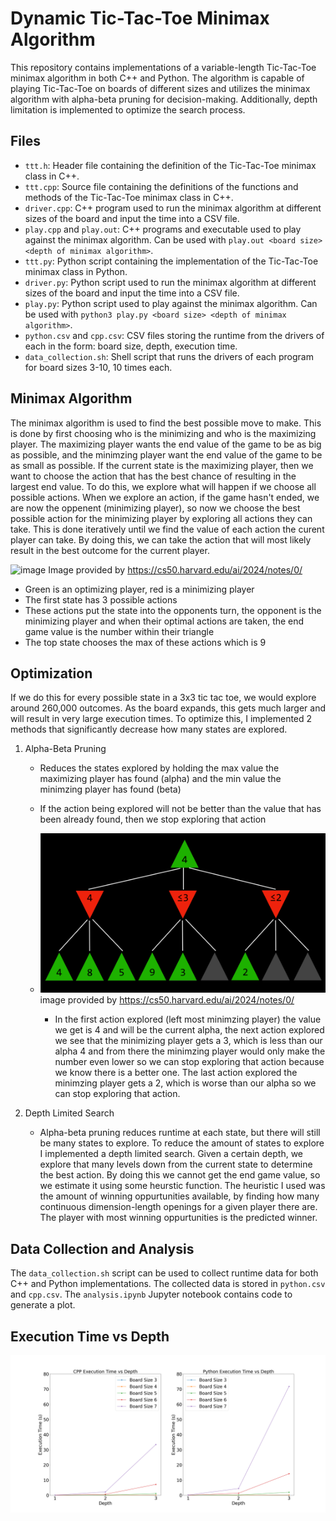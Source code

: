 # Dynamic Tic-Tac-Toe Minimax Algorithm

This repository contains implementations of a variable-length Tic-Tac-Toe minimax algorithm in both C++ and Python. The algorithm is capable of playing Tic-Tac-Toe on boards of different sizes and utilizes the minimax algorithm with alpha-beta pruning for decision-making. Additionally, depth limitation is implemented to optimize the search process.

## Files

- `ttt.h`: Header file containing the definition of the Tic-Tac-Toe minimax class in C++.
- `ttt.cpp`: Source file containing the definitions of the functions and methods of the Tic-Tac-Toe minimax class in C++.
- `driver.cpp`: C++ program used to run the minimax algorithm at different sizes of the board and input the time into a CSV file.
- `play.cpp` and `play.out`: C++ programs and executable used to play against the minimax algorithm. Can be used with `play.out <board size> <depth of minimax algorithm>`.
- `ttt.py`: Python script containing the implementation of the Tic-Tac-Toe minimax class in Python.
- `driver.py`: Python script used to run the minimax algorithm at different sizes of the board and input the time into a CSV file.
- `play.py`: Python script used to play against the minimax algorithm. Can be used with `python3 play.py <board size> <depth of minimax algorithm>`.
- `python.csv` and `cpp.csv`: CSV files storing the runtime from the drivers of each in the form: board size, depth, execution time.
- `data_collection.sh`: Shell script that runs the drivers of each program for board sizes 3-10, 10 times each.

## Minimax Algorithm

The minimax algorithm is used to find the best possible move to make. This is done by first choosing who is the minimizing and who is the maximizing player. The maximizing player wants the end value of the game to be as big as possible, and the minimzing player want the end value of the game to be as small as possible. If the current state is the maximizing player, then we want to choose the action that has the best chance of resulting in the largest end value. To do this, we explore what will happen if we choose all possible actions. When we explore an action, if the game hasn't ended, we are now the oppenent (minimizing player), so now we choose the best possible action for the minimizing player by exploring all actions they can take. This is done iteratively until we find the value of each action the curent player can take. By doing this, we can take the action that will most likely result in the best outcome for the current player. 

![image](https://github.com/josephattalla/Dynamic-Minimax/assets/121779512/b40fc2ca-dbcb-43f5-a136-43801afae68e)
Image provided by https://cs50.harvard.edu/ai/2024/notes/0/

- Green is an optimizing player, red is a minimizing player
- The first state has 3 possible actions
- These actions put the state into the opponents turn, the opponent is the minimizing player and when their optimal actions are taken, the end game value is the number within their triangle
- The top state chooses the max of these actions which is 9


## Optimization

If we do this for every possible state in a 3x3 tic tac toe, we would explore around 260,000 outcomes. As the board expands, this gets much larger and will result in very large execution times. To optimize this, I implemented 2 methods that significantly decrease how many states are explored.

1. Alpha-Beta Pruning
    - Reduces the states explored by holding the max value the maximizing player has found (alpha) and the min value the minimzing player has found (beta)
    - If the action being explored will not be better than the value that has been already found, then we stop exploring that action

    - ![](image.png) image provided by https://cs50.harvard.edu/ai/2024/notes/0/
        - In the first action explored (left most minimzing player) the value we get is 4 and will be the current alpha, the next action explored we see that the minimizing player gets a 3, which is less than our alpha 4 and from there the minimzing player would only make the number even lower so we can stop exploring that action because we know there is a better one. The last action explored the minimzing player gets a 2, which is worse than our alpha so we can stop exploring that action.

2. Depth Limited Search
    - Alpha-beta pruning reduces runtime at each state, but there will still be many states to explore. To reduce the amount of states to explore I implemented a depth limited search. Given a certain depth, we explore that many levels down from the current state to determine the best action. By doing this we cannot get the end game value, so we estimate it using some heurstic function. The heuristic I used was the amount of winning oppurtunities available, by finding how many continuous dimension-length openings for a given player there are. The player with most winning oppurtunities is the predicted winner.

## Data Collection and Analysis

The `data_collection.sh` script can be used to collect runtime data for both C++ and Python implementations. The collected data is stored in `python.csv` and `cpp.csv`. The `analysis.ipynb` Jupyter notebook contains code to generate a plot.

## Execution Time vs Depth

![Execution Time vs Depth](plot.png)


